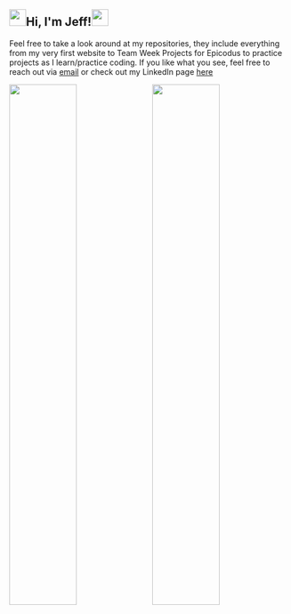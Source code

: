 

<!--
**jeffchiudev/jeffchiudev** is a ✨ _special_ ✨ repository because its `README.md` (this file) appears on your GitHub profile.

Here are some ideas to get you started:

- 🔭 I’m currently working on ...
- 🌱 I’m currently learning ...
- 👯 I’m looking to collaborate on ...
- 🤔 I’m looking for help with ...
- 💬 Ask me about ...
- 📫 How to reach me: ...
- 😄 Pronouns: ...
- ⚡ Fun fact: ...
-->
 <div>
  <h2><img src="https://raw.githubusercontent.com/MartinHeinz/MartinHeinz/master/wave.gif" width="30px">Hi, I'm Jeff!<img src="https://raw.githubusercontent.com/MartinHeinz/MartinHeinz/master/wave.gif" width="30px"></h2>
  <p>
    Feel free to take a look around at my repositories, they include everything from my very first website to Team Week Projects for Epicodus to practice projects as I learn/practice coding. If you like what you see, feel free to reach out via <a href=jeffchiudev@gmail.com.>email</a> or check out my LinkedIn page <a href =https://www.linkedin.com/in/jeff-chiu-developer/>here</a>
  </p>
</div>
<div>
 <img style="display:inline-block; padding-bottom: 10px" src="https://github-readme-stats.vercel.app/api/?username=jeffchiudev&show_icons=true&theme=tokyonight&hide_border=true" width="49%"/>
 <img style="display:inline-block; float:right" src="https://github-readme-stats.vercel.app/api/top-langs/?username=jeffchiudev&show_icons=true&theme=tokyonight&layout=compact&hide_border=true&hide=smalltalk" width="49%"/>
</div>
